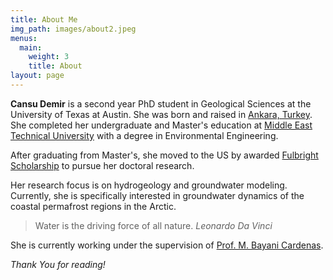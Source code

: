 ```yaml
---
title: About Me
img_path: images/about2.jpeg
menus:
  main:
    weight: 3
    title: About
layout: page
---
```


**Cansu Demir** is a second year PhD student in Geological Sciences at the University of Texas at Austin. She was born and raised in [Ankara, Turkey](https://en.wikipedia.org/wiki/Ankara). She completed her undergraduate and Master's education at [Middle East Technical University](https://en.wikipedia.org/wiki/Middle_East_Technical_University) with a degree in Environmental Engineering.

After graduating from Master's, she moved to the US by awarded [Fulbright Scholarship](https://www.cies.org/about-us) to pursue her doctoral research.  

Her research focus is on hydrogeology and groundwater modeling. Currently, she is specifically interested in groundwater dynamics of the coastal permafrost regions in the Arctic. 

>Water is the driving force of all nature. <cite>Leonardo Da Vinci</cite>

She is currently working under the supervision of [Prof. M. Bayani Cardenas](http://www.jsg.utexas.edu/cardenas/research/).

*Thank You for reading!*
